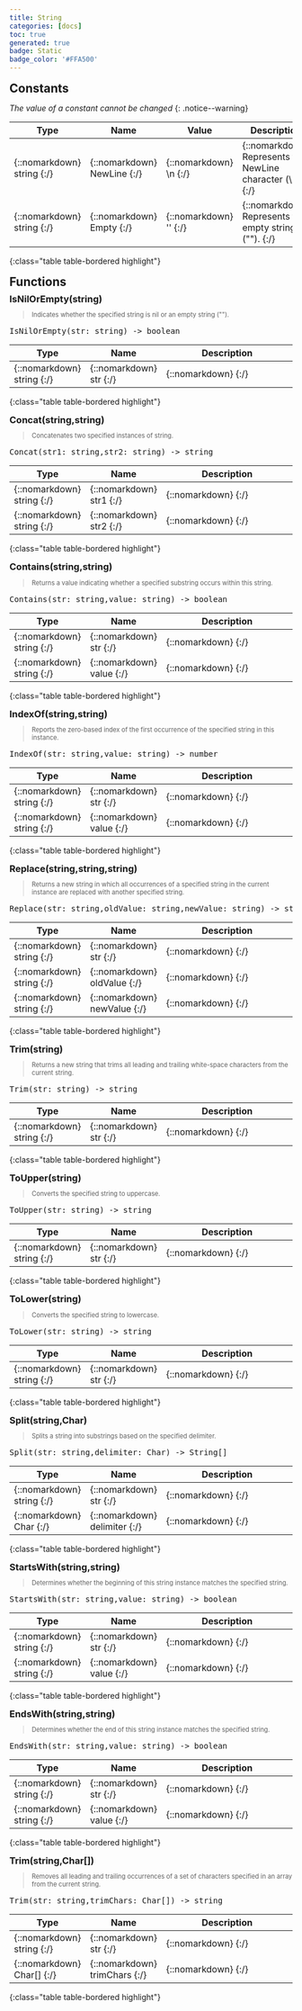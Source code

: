 ```yaml
---
title: String
categories: [docs]
toc: true
generated: true
badge: Static
badge_color: '#FFA500'
---
```

<style>
h2 {
    margin-top: 1rem;
    margin-bottom: 0.5rem;
    padding: 0;
}

h3 {
    margin-top: 0.25rem;
    margin-bottom: 0.25rem;
}

.notice--warning {
    margin-top: 0.25rem !important;
    margin-bottom: 1rem !important;
}
blockquote {
    margin-top: 0.4rem;
    margin-bottom: 0.25rem; 
}
blockquote p {
    margin-bottom: 0 !important;
    font-size: 0.8em !important;
}
table {width: 100%; }
td {width: 1px; }
td:last-child {width: 100%; }
#main {max-width: 1500px !important;}
h2.constructor::before {
  font-family: "Font Awesome 6 Free";
  font-weight: 900;
  content: "\f013";
  margin-right: 0.5em;
}
h2.readonly::before {
  font-family: "Font Awesome 6 Free";
  font-weight: 900;
  content: "\f023";
  margin-right: 0.5em;
}
h2.property::before {
  font-family: "Font Awesome 6 Free";
  font-weight: 900;
  content: "\f466";
  margin-right: 0.5em;
}
h2.function::before {
  font-family: "Font Awesome 6 Free";
  font-weight: 900;
  content: "\f0e7";
  margin-right: 0.5em;
}
</style>
            


## Constants
*The value of a constant cannot be changed*
{: .notice--warning}

| Type | Name | Value | Description
| --- | --- | --- | --- |
| {::nomarkdown} <span class='kt'>string</span> {:/} | {::nomarkdown} <span class='o'>NewLine</span> {:/} | {::nomarkdown} <span class='s'>\n</span> {:/} | {::nomarkdown} <span class='c'>Represents the NewLine character (\n)</span> {:/} |
| {::nomarkdown} <span class='kt'>string</span> {:/} | {::nomarkdown} <span class='o'>Empty</span> {:/} | {::nomarkdown} <span class='s'>''</span> {:/} | {::nomarkdown} <span class='c'>Represents the empty string ("").</span> {:/} |
{:class="table table-bordered highlight"}

## Functions

### IsNilOrEmpty(string)
> Indicates whether the specified string is nil or an empty string ("").
<div class ="highlighter-rouge">
<div class ="highlight">
<pre class ="highlight">
<span class='nf'>IsNilOrEmpty</span>(<span class='o'>str</span>: <span class='kt'>string</span>) -> <span class='kt'>boolean</span>
</pre>
</div>
</div>

| Type | Name | Description
| --- | --- | --- |
| {::nomarkdown} <span class='kt'>string</span> {:/} | {::nomarkdown} <span class='o'>str</span> {:/} | {::nomarkdown} <span class='c'></span> {:/} |
{:class="table table-bordered highlight"}

### Concat(string,string)
> Concatenates two specified instances of string.
<div class ="highlighter-rouge">
<div class ="highlight">
<pre class ="highlight">
<span class='nf'>Concat</span>(<span class='o'>str1</span>: <span class='kt'>string</span>,<span class='o'>str2</span>: <span class='kt'>string</span>) -> <span class='kt'>string</span>
</pre>
</div>
</div>

| Type | Name | Description
| --- | --- | --- |
| {::nomarkdown} <span class='kt'>string</span> {:/} | {::nomarkdown} <span class='o'>str1</span> {:/} | {::nomarkdown} <span class='c'></span> {:/} |
| {::nomarkdown} <span class='kt'>string</span> {:/} | {::nomarkdown} <span class='o'>str2</span> {:/} | {::nomarkdown} <span class='c'></span> {:/} |
{:class="table table-bordered highlight"}

### Contains(string,string)
> Returns a value indicating whether a specified substring occurs within this string.
<div class ="highlighter-rouge">
<div class ="highlight">
<pre class ="highlight">
<span class='nf'>Contains</span>(<span class='o'>str</span>: <span class='kt'>string</span>,<span class='o'>value</span>: <span class='kt'>string</span>) -> <span class='kt'>boolean</span>
</pre>
</div>
</div>

| Type | Name | Description
| --- | --- | --- |
| {::nomarkdown} <span class='kt'>string</span> {:/} | {::nomarkdown} <span class='o'>str</span> {:/} | {::nomarkdown} <span class='c'></span> {:/} |
| {::nomarkdown} <span class='kt'>string</span> {:/} | {::nomarkdown} <span class='o'>value</span> {:/} | {::nomarkdown} <span class='c'></span> {:/} |
{:class="table table-bordered highlight"}

### IndexOf(string,string)
> Reports the zero-based index of the first occurrence of the specified string in this instance.
<div class ="highlighter-rouge">
<div class ="highlight">
<pre class ="highlight">
<span class='nf'>IndexOf</span>(<span class='o'>str</span>: <span class='kt'>string</span>,<span class='o'>value</span>: <span class='kt'>string</span>) -> <span class='kt'>number</span>
</pre>
</div>
</div>

| Type | Name | Description
| --- | --- | --- |
| {::nomarkdown} <span class='kt'>string</span> {:/} | {::nomarkdown} <span class='o'>str</span> {:/} | {::nomarkdown} <span class='c'></span> {:/} |
| {::nomarkdown} <span class='kt'>string</span> {:/} | {::nomarkdown} <span class='o'>value</span> {:/} | {::nomarkdown} <span class='c'></span> {:/} |
{:class="table table-bordered highlight"}

### Replace(string,string,string)
> Returns a new string in which all occurrences of a specified string in the current instance are replaced with another specified string.
<div class ="highlighter-rouge">
<div class ="highlight">
<pre class ="highlight">
<span class='nf'>Replace</span>(<span class='o'>str</span>: <span class='kt'>string</span>,<span class='o'>oldValue</span>: <span class='kt'>string</span>,<span class='o'>newValue</span>: <span class='kt'>string</span>) -> <span class='kt'>string</span>
</pre>
</div>
</div>

| Type | Name | Description
| --- | --- | --- |
| {::nomarkdown} <span class='kt'>string</span> {:/} | {::nomarkdown} <span class='o'>str</span> {:/} | {::nomarkdown} <span class='c'></span> {:/} |
| {::nomarkdown} <span class='kt'>string</span> {:/} | {::nomarkdown} <span class='o'>oldValue</span> {:/} | {::nomarkdown} <span class='c'></span> {:/} |
| {::nomarkdown} <span class='kt'>string</span> {:/} | {::nomarkdown} <span class='o'>newValue</span> {:/} | {::nomarkdown} <span class='c'></span> {:/} |
{:class="table table-bordered highlight"}

### Trim(string)
> Returns a new string that trims all leading and trailing white-space characters from the current string.
<div class ="highlighter-rouge">
<div class ="highlight">
<pre class ="highlight">
<span class='nf'>Trim</span>(<span class='o'>str</span>: <span class='kt'>string</span>) -> <span class='kt'>string</span>
</pre>
</div>
</div>

| Type | Name | Description
| --- | --- | --- |
| {::nomarkdown} <span class='kt'>string</span> {:/} | {::nomarkdown} <span class='o'>str</span> {:/} | {::nomarkdown} <span class='c'></span> {:/} |
{:class="table table-bordered highlight"}

### ToUpper(string)
> Converts the specified string to uppercase.
<div class ="highlighter-rouge">
<div class ="highlight">
<pre class ="highlight">
<span class='nf'>ToUpper</span>(<span class='o'>str</span>: <span class='kt'>string</span>) -> <span class='kt'>string</span>
</pre>
</div>
</div>

| Type | Name | Description
| --- | --- | --- |
| {::nomarkdown} <span class='kt'>string</span> {:/} | {::nomarkdown} <span class='o'>str</span> {:/} | {::nomarkdown} <span class='c'></span> {:/} |
{:class="table table-bordered highlight"}

### ToLower(string)
> Converts the specified string to lowercase.
<div class ="highlighter-rouge">
<div class ="highlight">
<pre class ="highlight">
<span class='nf'>ToLower</span>(<span class='o'>str</span>: <span class='kt'>string</span>) -> <span class='kt'>string</span>
</pre>
</div>
</div>

| Type | Name | Description
| --- | --- | --- |
| {::nomarkdown} <span class='kt'>string</span> {:/} | {::nomarkdown} <span class='o'>str</span> {:/} | {::nomarkdown} <span class='c'></span> {:/} |
{:class="table table-bordered highlight"}

### Split(string,Char)
> Splits a string into substrings based on the specified delimiter.
<div class ="highlighter-rouge">
<div class ="highlight">
<pre class ="highlight">
<span class='nf'>Split</span>(<span class='o'>str</span>: <span class='kt'>string</span>,<span class='o'>delimiter</span>: <span class='kt'>Char</span>) -> <span class='kt'>String[]</span>
</pre>
</div>
</div>

| Type | Name | Description
| --- | --- | --- |
| {::nomarkdown} <span class='kt'>string</span> {:/} | {::nomarkdown} <span class='o'>str</span> {:/} | {::nomarkdown} <span class='c'></span> {:/} |
| {::nomarkdown} <span class='kt'>Char</span> {:/} | {::nomarkdown} <span class='o'>delimiter</span> {:/} | {::nomarkdown} <span class='c'></span> {:/} |
{:class="table table-bordered highlight"}

### StartsWith(string,string)
> Determines whether the beginning of this string instance matches the specified string.
<div class ="highlighter-rouge">
<div class ="highlight">
<pre class ="highlight">
<span class='nf'>StartsWith</span>(<span class='o'>str</span>: <span class='kt'>string</span>,<span class='o'>value</span>: <span class='kt'>string</span>) -> <span class='kt'>boolean</span>
</pre>
</div>
</div>

| Type | Name | Description
| --- | --- | --- |
| {::nomarkdown} <span class='kt'>string</span> {:/} | {::nomarkdown} <span class='o'>str</span> {:/} | {::nomarkdown} <span class='c'></span> {:/} |
| {::nomarkdown} <span class='kt'>string</span> {:/} | {::nomarkdown} <span class='o'>value</span> {:/} | {::nomarkdown} <span class='c'></span> {:/} |
{:class="table table-bordered highlight"}

### EndsWith(string,string)
> Determines whether the end of this string instance matches the specified string.
<div class ="highlighter-rouge">
<div class ="highlight">
<pre class ="highlight">
<span class='nf'>EndsWith</span>(<span class='o'>str</span>: <span class='kt'>string</span>,<span class='o'>value</span>: <span class='kt'>string</span>) -> <span class='kt'>boolean</span>
</pre>
</div>
</div>

| Type | Name | Description
| --- | --- | --- |
| {::nomarkdown} <span class='kt'>string</span> {:/} | {::nomarkdown} <span class='o'>str</span> {:/} | {::nomarkdown} <span class='c'></span> {:/} |
| {::nomarkdown} <span class='kt'>string</span> {:/} | {::nomarkdown} <span class='o'>value</span> {:/} | {::nomarkdown} <span class='c'></span> {:/} |
{:class="table table-bordered highlight"}

### Trim(string,Char[])
> Removes all leading and trailing occurrences of a set of characters specified in an array from the current string.
<div class ="highlighter-rouge">
<div class ="highlight">
<pre class ="highlight">
<span class='nf'>Trim</span>(<span class='o'>str</span>: <span class='kt'>string</span>,<span class='o'>trimChars</span>: <span class='kt'>Char[]</span>) -> <span class='kt'>string</span>
</pre>
</div>
</div>

| Type | Name | Description
| --- | --- | --- |
| {::nomarkdown} <span class='kt'>string</span> {:/} | {::nomarkdown} <span class='o'>str</span> {:/} | {::nomarkdown} <span class='c'></span> {:/} |
| {::nomarkdown} <span class='kt'>Char[]</span> {:/} | {::nomarkdown} <span class='o'>trimChars</span> {:/} | {::nomarkdown} <span class='c'></span> {:/} |
{:class="table table-bordered highlight"}

